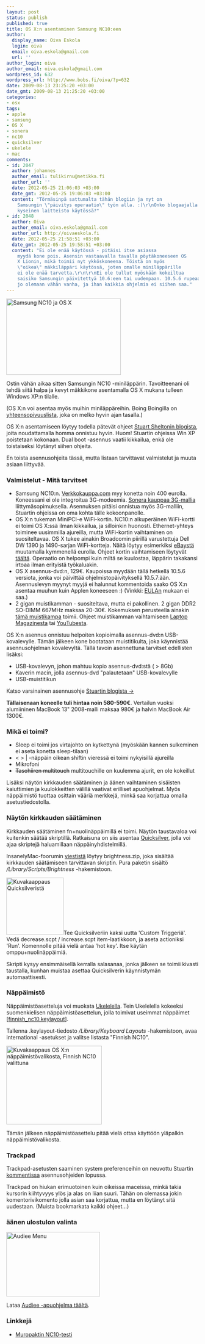 ```yaml
---
layout: post
status: publish
published: true
title: OS X:n asentaminen Samsung NC10:een
author:
  display_name: Oiva Eskola
  login: oiva
  email: oiva.eskola@gmail.com
  url: ''
author_login: oiva
author_email: oiva.eskola@gmail.com
wordpress_id: 632
wordpress_url: http://www.bobs.fi/oiva/?p=632
date: 2009-08-13 23:25:20 +03:00
date_gmt: 2009-08-13 21:25:20 +03:00
categories:
- osx
tags:
- apple
- samsung
- OS X
- sonera
- nc10
- quicksilver
- ukelele
- mac
comments:
- id: 2047
  author: johannes
  author_email: tulikirnu@netikka.fi
  author_url: ''
  date: 2012-05-25 21:06:03 +03:00
  date_gmt: 2012-05-25 19:06:03 +03:00
  content: "Törmäsinpä sattumalta tähän blogiin ja nyt on
    Samsungin \"päivitys operaatio\" työn alla. :)\r\nOnko blogaajalla vielä
    kyseinen laitteisto käytössä?"
- id: 2048
  author: Oiva
  author_email: oiva.eskola@gmail.com
  author_url: http://oivaeskola.fi
  date: 2012-05-25 21:58:51 +03:00
  date_gmt: 2012-05-25 19:58:51 +03:00
  content: "Ei ole enää käytössä - pitäisi itse asiassa
    myydä kone pois. Asensin vastaavalla tavalla pöytäkoneeseen OS
    X Lionin, mikä toimii nyt ykköskoneena. Töistä on myös
    \"oikea\" mäkkiläppäri käytössä, joten omalle miniläppärille
    ei ole enää tarvetta.\r\n\r\nEi ole tullut myöskään kokeiltua
    saisiko Samsungin päivitettyä 10.6:een tai uudempaan. 10.5.6 rupeaa
    jo olemaan vähän vanha, ja ihan kaikkia ohjelmia ei siihen saa."
---
```

<p><a href="{{ site.baseurl }}/images/2009/08/DSC_0442.jpg"><img class="size-medium wp-image-676 alignnone" title="Samsung NC10 ja OS X" src="{{ site.baseurl }}/images/2009/08/DSC_0442-300x200.jpg" alt="Samsung NC10 ja OS X" width="300" height="200" /></a></p>
<p>Ostin vähän aikaa sitten Samsungin NC10 -miniläppärin. Tavoitteenani oli tehdä siitä halpa ja kevyt mäkkikone asentamalla OS X mukana tulleen Windows XP:n tilalle.</p>
<p>(OS X:n voi asentaa myös muihin miniläppäreihin. Boing Boingilla on <a title="Mac OS X Netbook Compatibility Chart" href="http://gadgets.boingboing.net/2008/12/17/osx-netbook-compatib.html">yhteensopivuuslista</a>, joka on melko hyvin ajan tasalla.)</p>
<p>OS X:n asentamiseen löytyy todella pätevät ohjeet <a title="Definitive Mac OS X installation guide for netbooks" href="http://blog.stuart.shelton.me/archives/256">Stuart Sheltonin blogista</a>, joita noudattamalla homma onnistuu hyvin. Huom! Stuartin ohjeissa Win XP poistetaan kokonaan. Dual boot -asennus vaatii kikkailua, enkä ole toistaiseksi löytänyt siihen ohjeita.</p>
<p>En toista asennusohjeita tässä, mutta listaan tarvittavat valmistelut ja muuta asiaan liittyvää.</p>
<h3>Valmistelut - Mitä tarvitset</h3>
<ul>
<li>Samsung NC10:n. <a title="Verkkokauppa.com: Samsung NC10" href="http://www.verkkokauppa.com/popups/prodinfo.php?id=40997">Verkkokauppa.com</a> myy konetta noin 400 eurolla. Koneessani ei ole integroitua 3G-modeemia. <a href="https://kauppa.sonera.fi/yksityisille/raatali/kannettava.aspx">Sonera kauppaa 3G-mallia </a>liittymäsopimuksella. Asennuksen pitäisi onnistua myös 3G-malliin, Stuartin ohjeissa on oma kohta tälle kokoonpanolle.</li>
<li>OS X:n tukeman MiniPCI-e WiFi-kortin. NC10:n alkuperäinen WiFi-kortti ei toimi OS X:ssä ilman kikkailua, ja silloinkin huonosti. Ethernet-yhteys toiminee uusimmilla ajureilla, mutta WiFi-kortin vaihtaminen on suositeltavaa. OS X tukee ainakin Broadcomin piirillä varustettuja Dell DW 1390 ja 1490-sarjan WiFi-kortteja. Näitä löytyy esimerkiksi <a title="eBay: dell dw 1490" href="http://shop.ebay.co.uk/i.html?LH_BIN=1&amp;_nkw=dell+dw+1490&amp;_fcid=70&amp;_sc=1&amp;_sop=15&amp;_stpos=&amp;_trksid=p3286.c0.m301&amp;gbr=1">eBaystä</a> muutamalla kymmenellä eurolla. Ohjeet kortin vaihtamiseen löytyvät <a title="How-to: Changing WiFi card in Samsung NC10" href="http://www.tomacintosh.com/2009/03/25/how-to-changing-wifi-card-in-samsung-nc10/">täältä</a>. Operaatio on helpompi kuin miltä se kuulostaa, läppärin takakansi irtoaa ilman erityistä työkaluakin.</li>
<li>OS X asennus-dvd:n, 129&euro;. Kaupoissa myydään tällä hetkellä 10.5.6 versiota, jonka voi päivittää ohjelmistopäivityksellä 10.5.7:ään. Asennuslevyn myynyt myyjä ei halunnut kommentoida saako OS X:n asentaa muuhun kuin Applen koneeseen :) (Vinkki: <a title="Software license agreement for Mac OS X [pdf]" href="http://images.apple.com/legal/sla/docs/macosx105.pdf">EULAn</a> mukaan ei saa.)</li>
<li>2 gigan muistikamman - suositeltava, mutta ei pakollinen. 2 gigan DDR2 SO-DIMM 667MHz maksaa 20-30&euro;. Kokemuksen perusteella ainakin <a title="Verkkokauppa: Kingston 2GB DDR2 800MHz SODIMM -muistimoduli" href="http://www.verkkokauppa.com/popups/prodinfo.php?id=34440">tämä muistikampa</a> toimii. Ohjeet muistikamman vaihtamiseen <a title="LaptopMag: How to Add RAM to the Samsung NC10" href="http://www.laptopmag.com/advice/how-to/nc10-ram.aspx?step=1">Laptop Magazinesta</a> tai&nbsp;<a title="YT: Samsung NC10 RAM Upgrade Video Guide" href="http://www.youtube.com/watch?v=lkIJE901vFM">YouTubesta</a>.</li>
</ul>
<p>OS X:n asennus onnistuu helpoiten kopioimalla asennus-dvd:n USB-kovalevylle. Tämän jälkeen kone bootataan muistitikulta, joka käynnistää asennusohjelman kovalevyltä. Tällä tavoin asennettuna tarvitset edellisten lisäksi:</p>
<ul>
<li>USB-kovalevyn, johon mahtuu kopio asennus-dvd:stä ( > 8Gb)</li>
<li>Kaverin macin, jolla asennus-dvd "palautetaan" USB-kovalevylle</li>
<li>USB-muistitikun</li>
</ul>
<p>Katso varsinainen asennusohje <a title="Definitive Mac OS X installation guide for netbooks" href="http://blog.stuart.shelton.me/archives/256">Stuartin blogista -></a></p>
<p><strong>Tällaisenaan koneelle tuli hintaa noin 580-590&euro;</strong>. Vertailun vuoksi alumiininen MacBook 13" 2008-malli maksaa 980&euro; ja halvin MacBook Air 1300&euro;.</p>
<h3>Mikä ei toimi?</h3>
<ul>
<li>Sleep ei toimi jos virtajohto on kytkettynä (myöskään kannen sulkeminen ei aseta konetta sleep-tilaan)</li>
<li>< > | -näppäin oikean shiftin vieressä ei toimi nykyisillä ajureilla</li>
<li>Mikrofoni</li>
<li><span style="text-decoration: line-through;">Tasohiiren multitouch</span> multitouchille on kuulemma ajurit, en ole kokeillut<span style="text-decoration: line-through;"><br />
</span></li>
</ul>
<p>Lisäksi näytön kirkkauden säätäminen ja äänen vaihtaminen sisäisten kaiuttimien ja kuulokkeitten välillä vaativat erilliset apuohjelmat. Myös näppäimistö tuottaa osittain vääriä merkkejä, minkä saa korjattua omalla asetustiedostolla.</p>
<h3>Näytön kirkkauden säätäminen</h3>
<p>Kirkkauden säätäminen fn+nuolinäppäimillä ei toimi. Näytön taustavaloa voi kuitenkin säätää skriptillä. Ratkaisuna on siis asentaa <a title="Download Quicksilver for Mac" href="http://www.macupdate.com/info.php/id/14831">Quicksilver</a>, jolla voi ajaa skriptejä haluamillaan näppäinyhdistelmillä.</p>
<p>InsanelyMac-foorumin <a title="Mysticus C*: Brightness control" href="http://www.insanelymac.com/forum/index.php?s=ba2a310e85d04ba09456b3b08189e7cc&amp;showtopic=137314&amp;view=findpost&amp;p=1006464">viestistä</a> löytyy brightness.zip, joka sisältää kirkkauden säätämiseen tarvittavan skriptin. Pura paketin sisältö <em>/Library/Scripts/Brightness</em> -hakemistoon.</p>
<p><a href="{{ site.baseurl }}/images/2009/08/Picture-11.png"><img class="alignleft size-thumbnail wp-image-655" title="Kuvakaappaus Quicksilveristä" src="{{ site.baseurl }}/images/2009/08/Picture-11-150x150.png" alt="Kuvakaappaus Quicksilveristä" width="150" height="150" /></a>Tee Quicksilveriin kaksi uutta 'Custom Triggeriä'. Vedä decrease.scpt / increase.scpt item-laatikkoon, ja aseta actioniksi 'Run'. Komennolle pitää vielä antaa 'hot key'. Itse käytän omppu+nuolinäppäimiä.</p>
<p>Skripti kysyy ensimmäisellä kerralla salasanaa, jonka jälkeen se toimii kivasti taustalla, kunhan muistaa asettaa Quicksilverin käynnistymän automaattisesti.</p>
<h3>Näppäimistö</h3>
<p>Näppäimistöasetteluja voi muokata <a title="Mac OS X Keyboard Layout Editor" href="http://scripts.sil.org/ukelele">Ukelelella</a>. Tein Ukelelella kokeeksi suomenkielisen näppäimistöasettelun, jolla toimivat useimmat näppäimet [<a href="{{ site.baseurl }}/images/2009/08/finnish_nc10.keylayout">finnish_nc10.keylayout</a>].</p>
<p>Tallenna .keylayout-tiedosto <em>/Library/Keyboard Layouts</em> -hakemistoon, avaa international -asetukset ja valitse listasta "Finnish NC10".</p>
<p><img class="alignleft size-full wp-image-649" title="Picture 2" src="{{ site.baseurl }}/images/2009/08/Picture-2.png" alt="Kuvakaappaus OS X:n näppäimistövalikosta, Finnish NC10 valittuna" width="250" height="206" /></p>
<p>Tämän jälkeen näppäimistöasettelu pitää vielä ottaa käyttöön yläpalkin näppäimistövalikosta.</p>
<h3>Trackpad</h3>
<p>Trackpad-asetusten saaminen system preferenceihin on neuvottu Stuartin <a title="Trackpad PreferencePane fix" href="http://blog.stuart.shelton.me/archives/256#comment-7614">kommentissa</a> asennusohjeiden lopussa.</p>
<p>Trackpad on hiukan erimuotoinen kuin oikeissa maceissa, minkä takia kursorin kiihtyvyys ylös ja alas on liian suuri. Tähän on olemassa jokin komentorivikomento jolla asian saa korjattua, mutta en löytänyt sitä uudestaan. (Muista bookmarkata kaikki ohjeet...)</p>
<h3>äänen ulostulon valinta</h3>
<p><a href="http://ipis-osx.wikidot.com/forum/t-101853/audieee:the-less-ugly-stop-gap"><img class="alignleft size-full wp-image-669" title="Audiee Menu" src="{{ site.baseurl }}/images/2009/08/audieee_menu1.jpg" alt="Audiee Menu" width="245" height="169" /></a></p>
<p>Lataa <a href="http://ipis-osx.wikidot.com/forum/t-101853/audieee:the-less-ugly-stop-gap">Audiee -apuohjelma täältä</a>.</p>
<h3>Linkkejä</h3>
<ul>
<li><a title="Samsung NC10 -minikannettava testissä" href="http://plaza.fi/muropaketti/artikkelit/kannettavat-tietokoneet/samsung-nc10-minikannettava-testissa">Muropaktin NC10-testi</a></li>
</ul>
